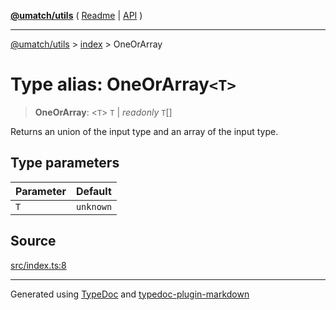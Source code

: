 [**@umatch/utils**](../../README.md) ( [Readme](../../README.md) \| [API](../../API.md) )

---

[@umatch/utils](../../API.md) > [index](../README.md) > OneOrArray

# Type alias: OneOrArray`<T>`

> **OneOrArray**: \<`T`\> `T` \| _readonly_ `T`[]

Returns an union of the input type and an array of the input type.

## Type parameters

| Parameter | Default   |
| :-------- | :-------- |
| `T`       | `unknown` |

## Source

[src/index.ts:8](https://github.com/umatch-oficial/utils/blob/106c322/src/index.ts#L8)

---

Generated using [TypeDoc](https://typedoc.org/) and [typedoc-plugin-markdown](https://www.npmjs.com/package/typedoc-plugin-markdown)
